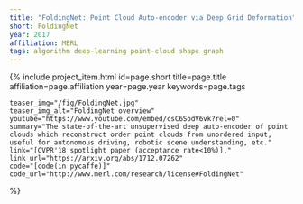 ```yaml
---
title: "FoldingNet: Point Cloud Auto-encoder via Deep Grid Deformation"
short: FoldingNet
year: 2017
affiliation: MERL
tags: algorithm deep-learning point-cloud shape graph
---
```

{% include project_item.html
	id=page.short
	title=page.title
	affiliation=page.affiliation
	year=page.year
	keywords=page.tags

	teaser_img="/fig/FoldingNet.jpg"
	teaser_img_alt="FoldingNet overview"
	youtube="https://www.youtube.com/embed/csC6SodV6vk?rel=0"
	summary="The state-of-the-art unsupervised deep auto-encoder of point clouds which reconstruct order point clouds from unordered input, useful for autonomous driving, robotic scene understanding, etc."
	link="[CVPR'18 spotlight paper (acceptance rate<10%)],"
	link_url="https://arxiv.org/abs/1712.07262"
	code="[code(in pycaffe)]"
	code_url="http://www.merl.com/research/license#FoldingNet"
%}
